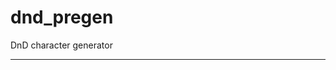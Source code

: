 # dnd_pregen
DnD character generator

---------------------------------------------------------------------------------------------------------------------
